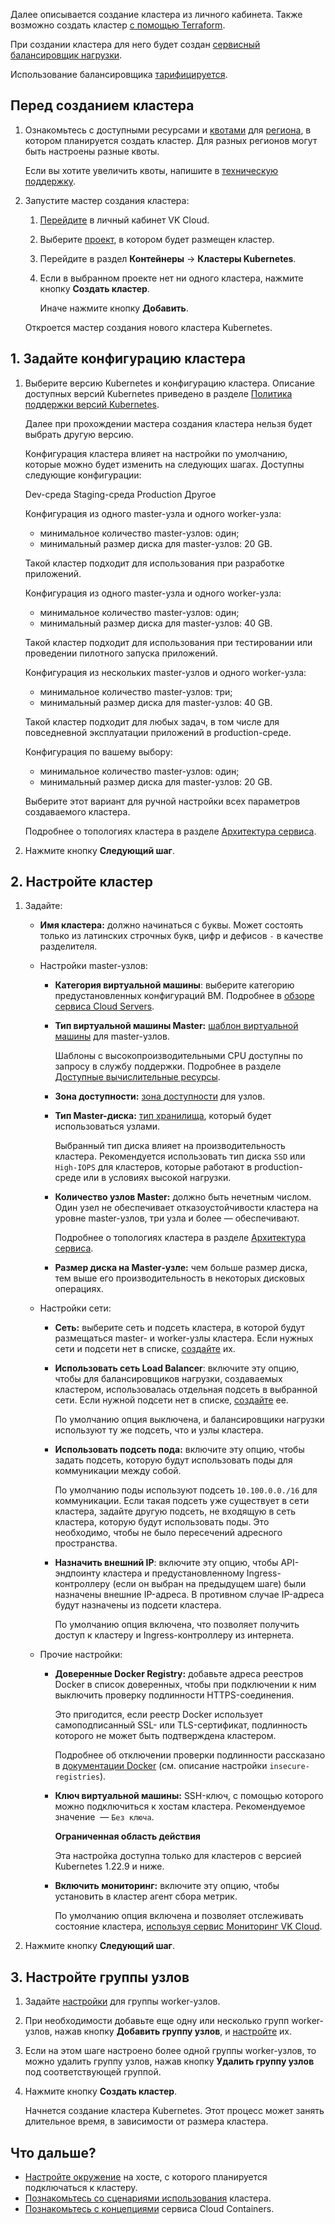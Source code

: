 Далее описывается создание кластера из личного кабинета. Также возможно создать кластер [с помощью Terraform](../create-terraform/).

<warn>

При создании кластера для него будет создан [сервисный балансировщик нагрузки](/ru/networks/vnet/concepts/load-balancer#tipy_balansirovshchikov_nagruzki).

Использование балансировщика [тарифицируется](/ru/networks/vnet/tariffs).

</warn>

## Перед созданием кластера

1. Ознакомьтесь с доступными ресурсами и [квотами](../../../../../base/account/concepts/quotasandlimits/) для [региона](../../../../../base/account/concepts/regions/), в котором планируется создать кластер. Для разных регионов могут быть настроены разные квоты.

   Если вы хотите увеличить квоты, напишите в [техническую поддержку](../../../../../../contacts).

1. Запустите мастер создания кластера:

   1. [Перейдите](https://mcs.mail.ru/app/) в личный кабинет VK Cloud.
   1. Выберите [проект](../../../../../base/account/concepts/projects), в котором будет размещен кластер.
   1. Перейдите в раздел **Контейнеры** → **Кластеры Kubernetes**.
   1. Если в выбранном проекте нет ни одного кластера, нажмите кнопку **Создать кластер**.

      Иначе нажмите кнопку **Добавить**.

   Откроется мастер создания нового кластера Kubernetes.

## 1. Задайте конфигурацию кластера

1. Выберите версию Kubernetes и конфигурацию кластера. Описание доступных версий Kubernetes приведено в разделе [Политика поддержки версий Kubernetes](../../../concepts/versions/version-support).

   Далее при прохождении мастера создания кластера нельзя будет выбрать другую версию.

   Конфигурация кластера влияет на настройки по умолчанию, которые можно будет изменить на следующих шагах. Доступны следующие конфигурации:

   <tabs>
   <tablist>
   <tab>Dev-среда</tab>
   <tab>Staging-среда</tab>
   <tab>Production</tab>
   <tab>Другое</tab>
   </tablist>
   <tabpanel>

   Конфигурация из одного master-узла и одного worker-узла:

   - минимальное количество master-узлов: один;
   - минимальный размер диска для master-узлов: 20 GB.

   Такой кластер подходит для использования при разработке приложений.

   </tabpanel>
   <tabpanel>

   Конфигурация из одного master-узла и одного worker-узла:

   - минимальное количество master-узлов: один;
   - минимальный размер диска для master-узлов: 40 GB.

   Такой кластер подходит для использования при тестировании или проведении пилотного запуска приложений.

   </tabpanel>
   <tabpanel>

   Конфигурация из нескольких master-узлов и одного worker-узла:

   - минимальное количество master-узлов: три;
   - минимальный размер диска для master-узлов: 40 GB.

   Такой кластер подходит для любых задач, в том числе для повседневной эксплуатации приложений в production-среде.

   </tabpanel>
   <tabpanel>

   Конфигурация по вашему выбору:

   - минимальное количество master-узлов: один;
   - минимальный размер диска для master-узлов: 20 GB.

   Выберите этот вариант для ручной настройки всех параметров создаваемого кластера.

   </tabpanel>
   </tabs>

   Подробнее о топологиях кластера в разделе [Архитектура сервиса](../../../concepts/architecture#topologii_klastera).

1. Нажмите кнопку **Следующий шаг**.

## 2. Настройте кластер

1. Задайте:

   - **Имя кластера:** должно начинаться с буквы. Может состоять только из латинских строчных букв, цифр и дефисов `-` в качестве разделителя.

   - Настройки master-узлов:

     - **Категория виртуальной машины**: выберите категорию предустановленных конфигураций ВМ. Подробнее в [обзоре сервиса Cloud Servers](/ru/base/iaas/concepts/vm-concept#shablony_konfiguraciy).

     - **Тип виртуальной машины Master:** [шаблон виртуальной машины](../../../concepts/flavors#shablony_konfiguracii) для master-узлов.

       Шаблоны с высокопроизводительными CPU доступны по запросу в службу поддержки. Подробнее в разделе [Доступные вычислительные ресурсы](../../../concepts/flavors#shablony_konfiguracii).

     - **Зона доступности:** [зона доступности](../../../../../base/account/concepts/regions) для узлов.
     - **Тип Master-диска:** [тип хранилища](../../../concepts/storage#podderzhivaemye_tipy_hranilishch_vk_cloud), который будет использоваться узлами.

       <warn>

       Выбранный тип диска влияет на производительность кластера. Рекомендуется использовать тип диска `SSD` или `High-IOPS` для кластеров, которые работают в production-среде или в условиях высокой нагрузки.

       </warn>

     - **Количество узлов Master:** должно быть нечетным числом. Один узел не обеспечивает отказоустойчивости кластера на уровне master-узлов, три узла и более — обеспечивают.

       Подробнее о топологиях кластера в разделе [Архитектура сервиса](../../../concepts/architecture#topologii_klastera).

     - **Размер диска на Master‑узле:** чем больше размер диска, тем выше его производительность в некоторых дисковых операциях.

   - Настройки сети:

     - **Сеть:** выберите сеть и подсеть кластера, в которой будут размещаться master- и worker-узлы кластера. Если нужных сети и подсети нет в списке, [создайте](../../../../../networks/vnet/networks/create-net) их.
     - **Использовать сеть Load Balancer**: включите эту опцию, чтобы для балансировщиков нагрузки, создаваемых кластером, использовалась отдельная подсеть в выбранной сети. Если нужной подсети нет в списке, [создайте](../../../../../networks/vnet/networks/create-net#sozdanie_podseti) ее.

       По умолчанию опция выключена, и балансировщики нагрузки используют ту же подсеть, что и узлы кластера.

     - **Использовать подсеть пода:** включите эту опцию, чтобы задать подсеть, которую будут использовать поды для коммуникации между собой.

       По умолчанию поды используют подсеть `10.100.0.0./16` для коммуникации. Если такая подсеть уже существует в сети кластера, задайте другую подсеть, не входящую в сеть кластера, которую будут использовать поды. Это необходимо, чтобы не было пересечений адресного пространства.

     - **Назначить внешний IP**: включите эту опцию, чтобы API-эндпоинту кластера и предустановленному Ingress-контроллеру (если он выбран на предыдущем шаге) были назначены внешние IP-адреса. В противном случае IP-адреса будут назначены из подсети кластера.

       По умолчанию опция включена, что позволяет получить доступ к кластеру и Ingress-контроллеру из интернета.

   - Прочие настройки:

     - **Доверенные Docker Registry:** добавьте адреса реестров Docker в список доверенных, чтобы при подключении к ним выключить проверку подлинности HTTPS-соединения.

       Это пригодится, если реестр Docker использует самоподписанный SSL- или TLS-сертификат, подлинность которого не может быть подтверждена кластером.

       Подробнее об отключении проверки подлинности рассказано в [документации Docker](https://docs.docker.com/registry/insecure/#deploy-a-plain-http-registry) (см. описание настройки `insecure-registries`).

     - **Ключ виртуальной машины:** SSH-ключ, с помощью которого можно подключиться к хостам кластера. Рекомендуемое значение  — `Без ключа`.

       <info>

       **Ограниченная область действия**

       Эта настройка доступна только для кластеров с версией Kubernetes 1.22.9 и ниже.

       </info>

     - **Включить мониторинг:** включите эту опцию, чтобы установить в кластер агент сбора метрик.

       По умолчанию опция включена и позволяет отслеживать состояние кластера, [используя сервис Мониторинг VK Cloud](../../../../../manage/monitoring/monitoring-start/mon-setup-new).

1. Нажмите кнопку **Следующий шаг**.

## 3. Настройте группы узлов

1. Задайте [настройки](../../helpers/node-group-settings/) для группы worker-узлов.

1. При необходимости добавьте еще одну или несколько групп worker-узлов, нажав кнопку **Добавить группу узлов**, и [настройте](../../helpers/node-group-settings/) их.

1. Если на этом шаге настроено более одной группы worker-узлов, то можно удалить группу узлов, нажав кнопку **Удалить группу узлов** под соответствующей группой.

1. Нажмите кнопку **Создать кластер**.

   Начнется создание кластера Kubernetes. Этот процесс может занять длительное время, в зависимости от размера кластера.

## Что дальше?

- [Настройте окружение](../../../connect/) на хосте, с которого планируется подключаться к кластеру.
- [Познакомьтесь со сценариями использования](../../../use-cases/) кластера.
- [Познакомьтесь с концепциями](../../../concepts/) сервиса Cloud Containers.

